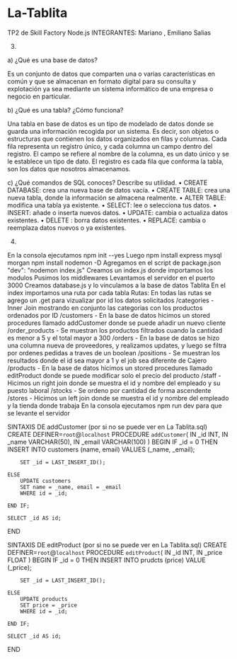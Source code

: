 # La-Tablita
TP2 de Skill Factory Node.js
INTEGRANTES: Mariano , Emiliano Salias

3)
a) ¿Qué es una base de datos?

Es un conjunto de datos que comparten una o varias características en común y que se almacenan en formato digital para su consulta y explotación ya sea mediante un sistema informático de una empresa o negocio en particular.

b) ¿Qué es una tabla? ¿Cómo funciona?

Una tabla en base de datos es un tipo de modelado de datos donde se guarda una información recogida por un sistema. Es decir, son objetos o estructuras que contienen los datos organizados en filas y columnas. Cada fila representa un registro único, y cada columna un campo dentro del registro.
El campo se refiere al nombre de la columna, es un dato único y se le establece un tipo de dato.
El registro es cada fila que conforma la tabla, son los datos que nosotros almacenamos.

c) ¿Qué comandos de SQL conoces? Describe su utilidad.
•    CREATE DATABASE: crea una nueva base de datos vacía.
•    CREATE TABLE: crea  una nueva tabla, donde la información se almacena realmente.
•    ALTER TABLE: modifica una tabla ya existente.
•    SELECT: lee o selecciona tus datos.
•    INSERT: añade o inserta nuevos datos.
•    UPDATE: cambia o actualiza datos existentes.
•    DELETE : borra datos existentes.
•    REPLACE: cambia o reemplaza datos nuevos o ya existentes.

4)
En la consola ejecutamos npm init --yes
Luego npm install express mysql morgan
npm install nodemon -D
Agregamos en el script de package.json "dev": "nodemon index.js"
Creamos un index.js donde importamos los modulos
Pusimos los middlewares
Levantamos el servidor en el puerto 3000
Creamos database.js y lo vinculamos a la base de datos Tablita
En el index importamos una ruta por cada tabla
Rutas: En todas las rutas se agrego un .get para vizualizar por id los datos solicitados
    /categories - Inner Join mostrando en conjunto las categorias con los productos ordenados por ID
    /customers - En la base de datos hicimos un stored procedures llamado addCustomer donde se puede añadir un nuevo cliente
    /order_products - Se muestran los productos filtrados cuando la cantidad es menor a 5 y el total mayor a 300
    /orders - En la base de datos se hizo una columna nueva de proveedores, y realizamos updates, y luego se filtra por ordenes pedidas a traves de un boolean
    /positions - Se muestran los resultados donde el id sea mayor a 1 y el job sea diferente de Cajero
    /products - En la base de datos hicimos un stored procedures llamado editProduct donde se puede modificar solo el precio del producto
    /staff - Hicimos un right join donde se muestra el id y nombre del empleado y su puesto laboral
    /stocks - Se ordeno por cantidad de forma ascendente
    /stores - Hicimos un left join donde se muestra el id y nombre del empleado y la tienda donde trabaja
En la consola ejecutamos npm run dev para que se levante el servidor

SINTAXIS DE addCustomer (por si no se puede ver en La Tablita.sql)
CREATE DEFINER=`root`@`localhost` PROCEDURE `addCustomer`(
	IN _id INT,
    IN _name VARCHAR(50),
    IN _email VARCHAR(100)
)
BEGIN
	IF _id = 0 THEN
		INSERT INTO customers (name, email)
        VALUES (_name, _email);
        
        SET _id = LAST_INSERT_ID();
        
	ELSE
		UPDATE customers
		SET name = _name, email = _email
        WHERE id = _id;
        
	END IF;
    
    SELECT _id AS id;
END

SINTAXIS DE editProduct (por si no se puede ver en La Tablita.sql)
CREATE DEFINER=`root`@`localhost` PROCEDURE `editProduct`(
	IN _id INT,
    IN _price FLOAT
)
BEGIN
	IF _id = 0 THEN
		INSERT INTO prudcts (price)
        VALUE (_price);
        
        SET _id = LAST_INSERT_ID();
        
	ELSE
		UPDATE products
        SET price = _price
        WHERE id = _id;
        
	END IF;
    
    SELECT _id AS id;
END
